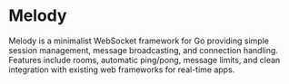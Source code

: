 # Melody

Melody is a minimalist WebSocket framework for Go providing simple session management, message broadcasting, and connection handling. Features include rooms, automatic ping/pong, message limits, and clean integration with existing web frameworks for real-time apps.